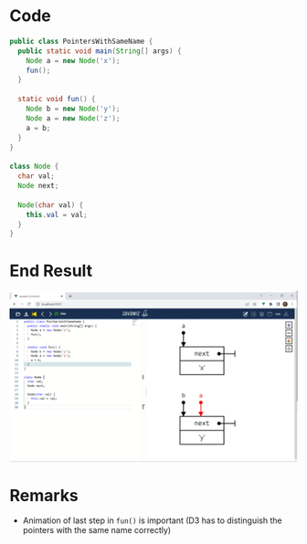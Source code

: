# Code
```java
public class PointersWithSameName {
  public static void main(String[] args) {
    Node a = new Node('x');
    fun();
  }

  static void fun() {
    Node b = new Node('y');
    Node a = new Node('z');
    a = b;
  }
}

class Node {
  char val;
  Node next;

  Node(char val) {
    this.val = val;
  }
}
```

# End Result
![img.png](img.png)

# Remarks
- Animation of last step in `fun()` is important (D3 has to distinguish the pointers with the same name correctly)